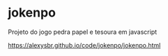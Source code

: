 # jokenpo
 Projeto do jogo pedra papel e tesoura em javascript
 
 https://alexysbr.github.io/code/jokenpo/jokenpo.html
